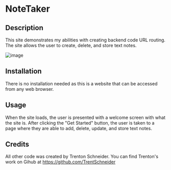 # NoteTaker

## Description

This site demonstrates my abilities with creating backend code URL routing. The site allows the user to create, delete, and store text notes.

![image](https://user-images.githubusercontent.com/64096701/89700750-be0c6e80-d8fe-11ea-94bc-92048273f4d2.png)

## Installation

There is no installation needed as this is a website that can be accessed from any web browser.

## Usage

When the site loads, the user is presented with a welcome screen with what the site is. After clicking the "Get Started" button, the user is taken to a page where they are able to add, delete, update, and store text notes.

## Credits

All other code was created by Trenton Schneider. You can find Trenton's work on Gihub at https://github.com/TrentSchneider
